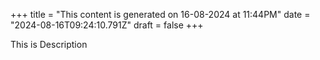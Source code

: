 +++
title = "This content is generated on 16-08-2024 at 11:44PM"
date = "2024-08-16T09:24:10.791Z"
draft = false
+++

  This is Description
        